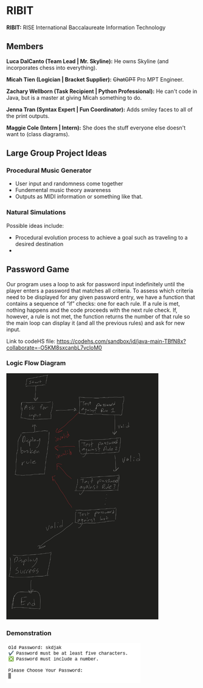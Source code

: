 # RIBIT

**RIBIT:** RISE International Baccalaureate Information Technology

## Members

**Luca DalCanto (Team Lead | Mr. Skyline):** He owns Skyline (and incorporates chess into everything).

**Micah Tien (Logician | Bracket Supplier):** ~~ChatGPT~~ Pro MPT Engineer. 

**Zachary Wellborn (Task Recipient | Python Professional):** He can't code in Java, but is a master at giving Micah something to do.

**Jenna Tran (Syntax Expert | Fun Coordinator):** Adds smiley faces to all of the print outputs.

**Maggie Cole (Intern | Intern):** She does the stuff everyone else doesn't want to (class diagrams).

## Large Group Project Ideas
### Procedural Music Generator
- User input and randomness come together
- Fundemental music theory awareness
- Outputs as MIDI information or something like that.

### Natural Simulations
Possible ideas include:
- Procedural evolution process to achieve a goal such as traveling to a desired destination
- 

## Password Game
Our program uses a loop to ask for password input indefinitely until the player enters a password that matches all criteria. To assess which criteria need to be displayed for any given password entry, we have a function that contains a sequence of “if” checks: one for each rule. If a rule is met, nothing happens and the code proceeds with the next rule check. If, however, a rule is not met, the function returns the number of that rule so the main loop can display it (and all the previous rules) and ask for new input.

Link to codeHS file: https://codehs.com/sandbox/id/java-main-TBfN8x?collaborate=-O5KM8sxcanbL7vcloM0

### Logic Flow Diagram

<img src="https://github.com/Luca-Skyline/RIBIT-REPO/blob/main/images/IMG_0042.jpeg?raw=true" width="400" />

### Demonstration

![Demonstration](https://github.com/Luca-Skyline/RIBIT-REPO/blob/main/images/demonstration.png?raw=true)


